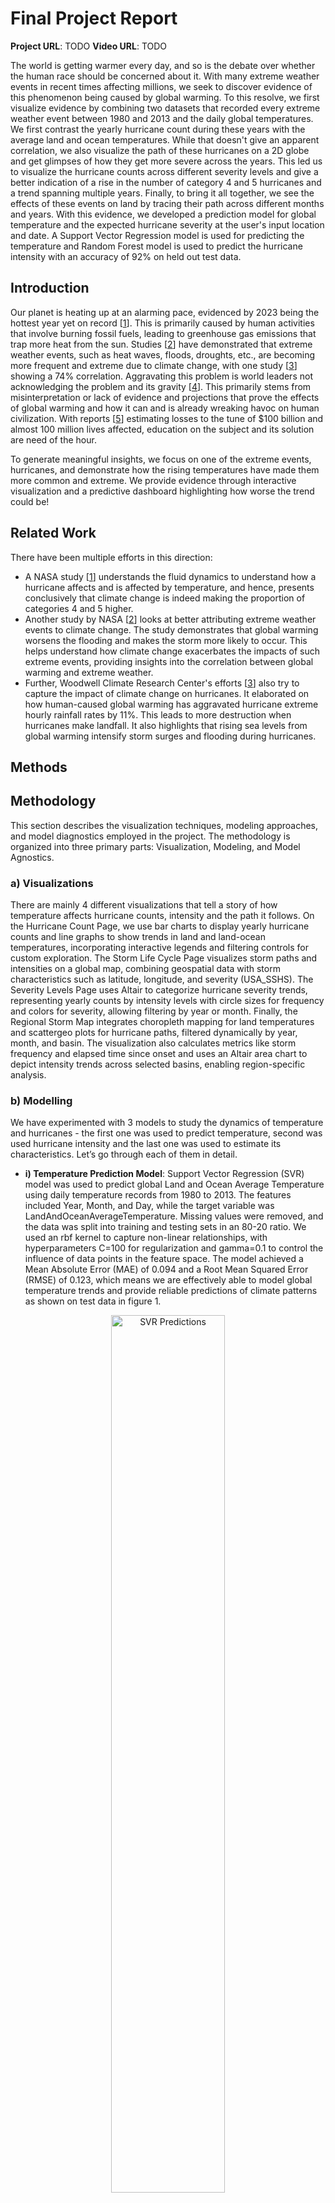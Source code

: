 # Final Project Report

**Project URL**: TODO
**Video URL**: TODO

The world is getting warmer every day, and so is the debate over whether the human race should be concerned about it. With many extreme weather events in recent times affecting millions, we seek to discover evidence of this phenomenon being caused by global warming. To this resolve, we first visualize evidence by combining two datasets that recorded every extreme weather event between 1980 and 2013 and the daily global temperatures. We first contrast the yearly hurricane count during these years with the average land and ocean temperatures. While that doesn't give an apparent correlation, we also visualize the path of these hurricanes on a 2D globe and get glimpses of how they get more severe across the years. This led us to visualize the hurricane counts across different severity levels and give a better indication of a rise in the number of category 4 and 5 hurricanes and a trend spanning multiple years. Finally, to bring it all together, we see the effects of these events on land by tracing their path across different months and years. With this evidence, we developed a prediction model for global temperature and the expected hurricane severity at the user's input location and date. A Support Vector Regression model is used for predicting the temperature and Random Forest model is used to predict the hurricane intensity with an accuracy of 92% on held out test data.

## Introduction
Our planet is heating up at an alarming pace, evidenced by 2023 being the hottest year yet on record [[1](https://climate.copernicus.eu/global-climate-highlights-2023)]. This is primarily caused by human activities that involve burning fossil fuels, leading to greenhouse gas emissions that trap more heat from the sun. Studies [[2](https://science.nasa.gov/climate-change/extreme-weather/)] have demonstrated that extreme weather events, such as heat waves, floods, droughts, etc., are becoming more frequent and extreme due to climate change, with one study [[3](https://interactive.carbonbrief.org/attribution-studies/index.html)] showing a 74% correlation. Aggravating this problem is world leaders not acknowledging the problem and its gravity [[4](https://www.latimes.com/opinion/story/2024-12-02/climate-change-united-states-cop29-trump)]. This primarily stems from misinterpretation or lack of evidence and projections that prove the effects of global warming and how it can and is already wreaking havoc on human civilization. With reports [[5](https://www.rms.com/catastrophe-modeling-report-2023)] estimating losses to the tune of $100 billion and almost 100 million lives affected, education on the subject and its solution are need of the hour.

To generate meaningful insights, we focus on one of the extreme events, hurricanes, and demonstrate how the rising temperatures have made them more common and extreme. We provide evidence through interactive visualization and a predictive dashboard highlighting how worse the trend could be!

## Related Work
There have been multiple efforts in this direction:
- A NASA study [[1](https://science.nasa.gov/earth/climate-change/a-force-of-nature-hurricanes-in-a-changing-climate/)] understands the fluid dynamics to understand how a hurricane affects and is affected by temperature, and hence, presents conclusively that climate change is indeed making the proportion of categories 4 and 5 higher.
- Another study by NASA [[2](https://science.nasa.gov/climate-change/extreme-weather/)] looks at better attributing extreme weather events to climate change. The study demonstrates that global warming worsens the flooding and makes the storm more likely to occur. This helps understand how climate change exacerbates the impacts of such extreme events, providing insights into the correlation between global warming and extreme weather.
- Further, Woodwell Climate Research Center's efforts [[3](https://www.woodwellclimate.org/how-climate-change-is-affecting-hurricanes/)] also try to capture the impact of climate change on hurricanes. It elaborated on how human-caused global warming has aggravated hurricane extreme hourly rainfall rates by 11%. This leads to more destruction when hurricanes make landfall. It also highlights that rising sea levels from global warming intensify storm surges and flooding during hurricanes.

## Methods

## Methodology

This section describes the visualization techniques, modeling approaches, and model diagnostics employed in the project. The methodology is organized into three primary parts: Visualization, Modeling, and Model Agnostics.

### a) Visualizations
There are mainly 4 different visualizations that tell a story of how temperature affects hurricane counts, intensity and the path it follows. On the Hurricane Count Page, we use bar charts to display yearly hurricane counts and line graphs to show trends in land and land-ocean temperatures, incorporating interactive legends and filtering controls for custom exploration. The Storm Life Cycle Page visualizes storm paths and intensities on a global map, combining geospatial data with storm characteristics such as latitude, longitude, and severity (USA_SSHS). The Severity Levels Page uses Altair to categorize hurricane severity trends, representing yearly counts by intensity levels with circle sizes for frequency and colors for severity, allowing filtering by year or month. Finally, the Regional Storm Map integrates choropleth mapping for land temperatures and scattergeo plots for hurricane paths, filtered dynamically by year, month, and basin. The visualization also calculates metrics like storm frequency and elapsed time since onset and uses an Altair area chart to depict intensity trends across selected basins, enabling region-specific analysis.

### b) Modelling
We have experimented with 3 models to study the dynamics of temperature and hurricanes - the first one was used to predict temperature, second was used hurricane intensity and the last one was used to estimate its characteristics. Let’s go through each of them in detail.

- **i) Temperature Prediction Model**: Support Vector Regression (SVR) model was used to predict global Land and Ocean Average Temperature using daily temperature records from 1980 to 2013. The features included Year, Month, and Day, while the target variable was LandAndOceanAverageTemperature. Missing values were removed, and the data was split into training and testing sets in an 80-20 ratio. We used an rbf kernel to capture non-linear relationships, with hyperparameters C=100 for regularization and gamma=0.1 to control the influence of data points in the feature space. The model achieved a Mean Absolute Error (MAE) of 0.094 and a Root Mean Squared Error (RMSE) of 0.123, which means we are effectively able to model global temperature trends and provide reliable predictions of climate patterns as shown on test data in figure 1.

<p align="center">
  <img src="code/images/svr_temperature_predictions.png" alt="SVR Predictions" style="width:60%;">
  <br>
  <em>Figure 1: SVR model Predictions on test data.</em>
</p>



- **ii) Hurricane Intensity Prediction Model**: Random Forest Classifier was employed to predict the USA_SSHS category of hurricanes, using meteorological and temporal features from a merged dataset. The features included latitude LAT, longitude LON, LandAndOceanAverageTemperature (temperature predictor model output will be used as shown in figure 2), month, day and year. Missing data was handled by removing incomplete records, and the dataset was split into an 80-20 training and testing split. We investigated and found that there was class imbalance(40% of the labels were class 2 intensity hurricanes) and addressed that using SMOTE (Synthetic Minority Oversampling Technique), significantly improving the balance of the training set. The input features were scaled using StandardScaler for uniformity. The model, with its ensemble learning approach, was trained on the resampled data and achieved an accuracy score of 0.908 on the test set. Furthermore, we calculated relaxed accuracy which was 97.9% (±1) which highlights the model’s predictive capability even with minor deviations in true labels.

<p align="center">
  <img src="code/images/ModelsBlockDiagram.png" alt="lstm model" style="width:60%;">
  <br>
  <em>Figure 2: High Level Flow showing how both models are related</em>
</p>


- **iii) Hurricane Characteristics Prediction Model**: We created a hybrid model that used LSTM layers for sequential storm data and dense layers for static features to predict hurricane category (USA_SSHS), wind speed, and pressure. It combined time-series features like wind and pressure with static attributes like temperature and location, trained with MinMax scaling and mean squared error. But only less than 10% of the reading recording for each hurricane had the characteristics such as wind speed and pressure. So, in other words the dataset was too sparse and the model ended up overfitting and led to poor generalization as shown from the figure 3. Therefore, it is used in the final implementation.

<p align="center">
  <img src="code/images/predicted_vs_actual_grid.png" alt="lstm model" style="width:60%;">
  <br>
  <em>Figure 3: LSTM time series prediction on entire data</em>
</p>


### c) Model Agnostics
Since there are only two possible features(date, position) for the first model to predict the temperature, we did not perform model agnostics as it is understood that both are necessary features. For hurricane intensity model, we started with LAT', 'LON', 'WMO_WIND', 'WMO_PRES', 'LandAverageTemperature', 'LandAndOceanAverageTemperature’ as features and experimented with all the classical ML algorithms and random forest gave the best performance in terms of accuracy. We went ahead with random forest to perform model agnostics. First, we chose to plot the feature correlation matrix as shown in the figure 4 and saw that 'LandAverageTemperature' and 'LandAndOceanAverageTemperature’ are highly related (correlation value of 1.0). So, removed the redundant feature 'LandAverageTemperature'. 

<p align="center">
  <img src="code/images/feature_correlation_matrix.png" alt="Feature correlation" style="width:60%;">
  <br>
  <em>Figure 4: Feature correlation matrix</em>
</p>

Next, we examined the feature importance bar chart as shown in figure 5 to see if there are any features that are not contributing to the target (hurricane intensity). 

<p align="center">
  <img src="code/images/feature_importances.png" alt="random forest model" style="width:60%;">
  <br>
  <em>Figure 5: Feature importance for random forest model</em>
</p>

To further understand the predictions of the model and analyze feature importance at the instance level, we performed LIME (Local Interpretable Model-agnostic Explanations) that helps explain the contribution of individual features (e.g., latitude, longitude, wind speed, pressure) to the model's prediction for a specific instance. So, it provided insights into how the features influenced the predicted hurricane intensity, making the model's decision-making process more transparent. For example, the analysis showed that features like wind speed and pressure often had the highest impact on the predictions for severe storms and other contributions for each of the classes is shown in the figure 6. Finally, for the time series LSTM model, we noticed early on that it did not perform well on new inputs due to overfitting and did not continue with any deep analysis, since we already came to the conclusion that the data set was too sparse to train a deep learning model.

<p align="center">
  <img src="code/images/LIMEAnalysis.png" alt="random forest model" style="width:70%;">
  <br>
  <em>Figure 6: LIME Analysis of random forest predictions</em>
</p>

## Results

## Discussion

## Future Work
